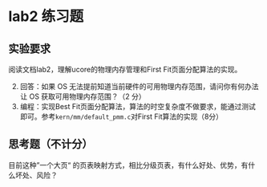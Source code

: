 # lab2 练习题

## **实验要求**

阅读文档lab2，理解ucore的物理内存管理和First Fit页面分配算法的实现。

2. 回答：如果 OS 无法提前知道当前硬件的可用物理内存范围，请问你有何办法让 OS 获取可用物理内存范围？（2 分）
4. 编程：实现Best Fit页面分配算法，算法的时空复杂度不做要求，能通过测试即可。参考`kern/mm/default_pmm.c`对First Fit算法的实现（8分）

## 思考题（不计分）

目前这种”一个大页“ 的页表映射方式，相比分级页表，有什么好处、优势，有什么坏处、风险？